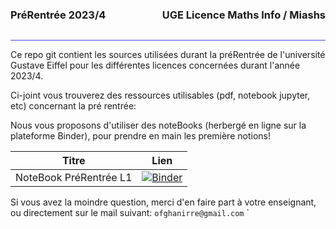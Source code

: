 <div style="display:flex; flex-direction:row; justify-content:space-between;">
<h3>PréRentrée  2023/4</h3>
<h3>UGE Licence Maths Info / Miashs</h3>
</div>

<hr style="background: #4242ff;"/>

Ce repo git contient les sources utilisées durant la préRentrée de l'université Gustave Eiffel pour les différentes licences concernées durant l'année 2023/4.

Ci-joint vous trouverez des ressources utilisables (pdf, notebook jupyter, etc) concernant la pré rentrée:

Nous vous proposons d'utiliser des noteBooks (herbergé en ligne sur la plateforme Binder), pour prendre en main les première notions!

| Titre | Lien |
| ----- | ---- |
| NoteBook PréRentrée L1 | [![Binder](https://mybinder.org/badge_logo.svg)](http://mybinder.org/v2/gh/UGE-IGM/preRentree_L1/main?filepath=preRentree_Jupyter/preRentree_Jupyter.ipynb)


Si vous avez la moindre question, merci d'en faire part à votre enseignant, ou directement sur le mail suivant: `ofghanirre@gmail.com`
`